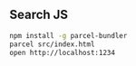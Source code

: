 ## Search JS

```bash
npm install -g parcel-bundler
parcel src/index.html
open http://localhost:1234
```